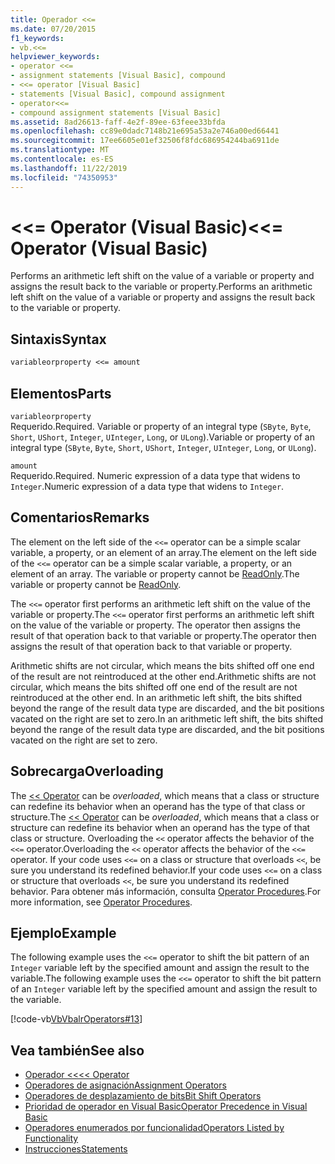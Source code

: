 ```yaml
---
title: Operador <<=
ms.date: 07/20/2015
f1_keywords:
- vb.<<=
helpviewer_keywords:
- operator <<=
- assignment statements [Visual Basic], compound
- <<= operator [Visual Basic]
- statements [Visual Basic], compound assignment
- operator<<=
- compound assignment statements [Visual Basic]
ms.assetid: 8ad26613-faff-4e2f-89ee-63feee33bfda
ms.openlocfilehash: cc89e0dadc7148b21e695a53a2e746a00ed66441
ms.sourcegitcommit: 17ee6605e01ef32506f8fdc686954244ba6911de
ms.translationtype: MT
ms.contentlocale: es-ES
ms.lasthandoff: 11/22/2019
ms.locfileid: "74350953"
---
```

# <a name="-operator-visual-basic"></a><span data-ttu-id="fc9d6-102">\<\<= Operator (Visual Basic)</span><span class="sxs-lookup"><span data-stu-id="fc9d6-102">\<\<= Operator (Visual Basic)</span></span>
<span data-ttu-id="fc9d6-103">Performs an arithmetic left shift on the value of a variable or property and assigns the result back to the variable or property.</span><span class="sxs-lookup"><span data-stu-id="fc9d6-103">Performs an arithmetic left shift on the value of a variable or property and assigns the result back to the variable or property.</span></span>  
  
## <a name="syntax"></a><span data-ttu-id="fc9d6-104">Sintaxis</span><span class="sxs-lookup"><span data-stu-id="fc9d6-104">Syntax</span></span>  
  
```vb  
variableorproperty <<= amount  
```  
  
## <a name="parts"></a><span data-ttu-id="fc9d6-105">Elementos</span><span class="sxs-lookup"><span data-stu-id="fc9d6-105">Parts</span></span>  
 `variableorproperty`  
 <span data-ttu-id="fc9d6-106">Requerido.</span><span class="sxs-lookup"><span data-stu-id="fc9d6-106">Required.</span></span> <span data-ttu-id="fc9d6-107">Variable or property of an integral type (`SByte`, `Byte`, `Short`, `UShort`, `Integer`, `UInteger`, `Long`, or `ULong`).</span><span class="sxs-lookup"><span data-stu-id="fc9d6-107">Variable or property of an integral type (`SByte`, `Byte`, `Short`, `UShort`, `Integer`, `UInteger`, `Long`, or `ULong`).</span></span>  
  
 `amount`  
 <span data-ttu-id="fc9d6-108">Requerido.</span><span class="sxs-lookup"><span data-stu-id="fc9d6-108">Required.</span></span> <span data-ttu-id="fc9d6-109">Numeric expression of a data type that widens to `Integer`.</span><span class="sxs-lookup"><span data-stu-id="fc9d6-109">Numeric expression of a data type that widens to `Integer`.</span></span>  
  
## <a name="remarks"></a><span data-ttu-id="fc9d6-110">Comentarios</span><span class="sxs-lookup"><span data-stu-id="fc9d6-110">Remarks</span></span>  
 <span data-ttu-id="fc9d6-111">The element on the left side of the `<<=` operator can be a simple scalar variable, a property, or an element of an array.</span><span class="sxs-lookup"><span data-stu-id="fc9d6-111">The element on the left side of the `<<=` operator can be a simple scalar variable, a property, or an element of an array.</span></span> <span data-ttu-id="fc9d6-112">The variable or property cannot be [ReadOnly](../../../visual-basic/language-reference/modifiers/readonly.md).</span><span class="sxs-lookup"><span data-stu-id="fc9d6-112">The variable or property cannot be [ReadOnly](../../../visual-basic/language-reference/modifiers/readonly.md).</span></span>  
  
 <span data-ttu-id="fc9d6-113">The `<<=` operator first performs an arithmetic left shift on the value of the variable or property.</span><span class="sxs-lookup"><span data-stu-id="fc9d6-113">The `<<=` operator first performs an arithmetic left shift on the value of the variable or property.</span></span> <span data-ttu-id="fc9d6-114">The operator then assigns the result of that operation back to that variable or property.</span><span class="sxs-lookup"><span data-stu-id="fc9d6-114">The operator then assigns the result of that operation back to that variable or property.</span></span>  
  
 <span data-ttu-id="fc9d6-115">Arithmetic shifts are not circular, which means the bits shifted off one end of the result are not reintroduced at the other end.</span><span class="sxs-lookup"><span data-stu-id="fc9d6-115">Arithmetic shifts are not circular, which means the bits shifted off one end of the result are not reintroduced at the other end.</span></span> <span data-ttu-id="fc9d6-116">In an arithmetic left shift, the bits shifted beyond the range of the result data type are discarded, and the bit positions vacated on the right are set to zero.</span><span class="sxs-lookup"><span data-stu-id="fc9d6-116">In an arithmetic left shift, the bits shifted beyond the range of the result data type are discarded, and the bit positions vacated on the right are set to zero.</span></span>  
  
## <a name="overloading"></a><span data-ttu-id="fc9d6-117">Sobrecarga</span><span class="sxs-lookup"><span data-stu-id="fc9d6-117">Overloading</span></span>  
 <span data-ttu-id="fc9d6-118">The [<< Operator](../../../visual-basic/language-reference/operators/left-shift-operator.md) can be *overloaded*, which means that a class or structure can redefine its behavior when an operand has the type of that class or structure.</span><span class="sxs-lookup"><span data-stu-id="fc9d6-118">The [<< Operator](../../../visual-basic/language-reference/operators/left-shift-operator.md) can be *overloaded*, which means that a class or structure can redefine its behavior when an operand has the type of that class or structure.</span></span> <span data-ttu-id="fc9d6-119">Overloading the `<<` operator affects the behavior of the `<<=` operator.</span><span class="sxs-lookup"><span data-stu-id="fc9d6-119">Overloading the `<<` operator affects the behavior of the `<<=` operator.</span></span> <span data-ttu-id="fc9d6-120">If your code uses `<<=` on a class or structure that overloads `<<`, be sure you understand its redefined behavior.</span><span class="sxs-lookup"><span data-stu-id="fc9d6-120">If your code uses `<<=` on a class or structure that overloads `<<`, be sure you understand its redefined behavior.</span></span> <span data-ttu-id="fc9d6-121">Para obtener más información, consulta [Operator Procedures](../../../visual-basic/programming-guide/language-features/procedures/operator-procedures.md).</span><span class="sxs-lookup"><span data-stu-id="fc9d6-121">For more information, see [Operator Procedures](../../../visual-basic/programming-guide/language-features/procedures/operator-procedures.md).</span></span>  
  
## <a name="example"></a><span data-ttu-id="fc9d6-122">Ejemplo</span><span class="sxs-lookup"><span data-stu-id="fc9d6-122">Example</span></span>  
 <span data-ttu-id="fc9d6-123">The following example uses the `<<=` operator to shift the bit pattern of an `Integer` variable left by the specified amount and assign the result to the variable.</span><span class="sxs-lookup"><span data-stu-id="fc9d6-123">The following example uses the `<<=` operator to shift the bit pattern of an `Integer` variable left by the specified amount and assign the result to the variable.</span></span>  
  
 [!code-vb[VbVbalrOperators#13](~/samples/snippets/visualbasic/VS_Snippets_VBCSharp/VbVbalrOperators/VB/Class1.vb#13)]  
  
## <a name="see-also"></a><span data-ttu-id="fc9d6-124">Vea también</span><span class="sxs-lookup"><span data-stu-id="fc9d6-124">See also</span></span>

- [<span data-ttu-id="fc9d6-125">Operador <<</span><span class="sxs-lookup"><span data-stu-id="fc9d6-125"><< Operator</span></span>](../../../visual-basic/language-reference/operators/left-shift-operator.md)
- [<span data-ttu-id="fc9d6-126">Operadores de asignación</span><span class="sxs-lookup"><span data-stu-id="fc9d6-126">Assignment Operators</span></span>](../../../visual-basic/language-reference/operators/assignment-operators.md)
- [<span data-ttu-id="fc9d6-127">Operadores de desplazamiento de bits</span><span class="sxs-lookup"><span data-stu-id="fc9d6-127">Bit Shift Operators</span></span>](../../../visual-basic/language-reference/operators/bit-shift-operators.md)
- [<span data-ttu-id="fc9d6-128">Prioridad de operador en Visual Basic</span><span class="sxs-lookup"><span data-stu-id="fc9d6-128">Operator Precedence in Visual Basic</span></span>](../../../visual-basic/language-reference/operators/operator-precedence.md)
- [<span data-ttu-id="fc9d6-129">Operadores enumerados por funcionalidad</span><span class="sxs-lookup"><span data-stu-id="fc9d6-129">Operators Listed by Functionality</span></span>](../../../visual-basic/language-reference/operators/operators-listed-by-functionality.md)
- [<span data-ttu-id="fc9d6-130">Instrucciones</span><span class="sxs-lookup"><span data-stu-id="fc9d6-130">Statements</span></span>](../../../visual-basic/programming-guide/language-features/statements.md)
